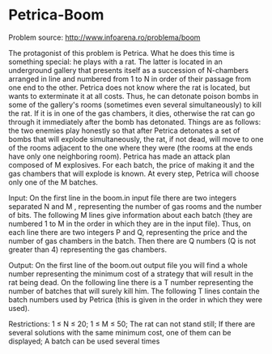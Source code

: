 # Petrica-Boom

Problem source: http://www.infoarena.ro/problema/boom

The protagonist of this problem is Petrica. What he does this time is something special: he plays with a rat. The latter is located in an underground gallery that presents itself as a succession of N-chambers arranged in line and numbered from 1 to N in order of their passage from one end to the other. Petrica does not know where the rat is located, but wants to exterminate it at all costs. Thus, he can detonate poison bombs in some of the gallery's rooms (sometimes even several simultaneously) to kill the rat. If it is in one of the gas chambers, it dies, otherwise the rat can go through it immediately after the bomb has detonated. Things are as follows: the two enemies play honestly so that after Petrica detonates a set of bombs that will explode simultaneously, the rat, if not dead, will move to one of the rooms adjacent to the one where they were (the rooms at the ends have only one neighboring room). Petrica has made an attack plan composed of M explosives. For each batch, the price of making it and the gas chambers that will explode is known. At every step, Petrica will choose only one of the M batches.

Input: On the first line in the boom.in input file there are two integers separated N and M , representing the number of gas rooms and the number of bits. The following M lines give information about each batch (they are numbered 1 to M in the order in which they are in the input file). Thus, on each line there are two integers P and Q, representing the price and the number of gas chambers in the batch. Then there are Q numbers (Q is not greater than 4) representing the gas chambers.

Output: On the first line of the boom.out output file you will find a whole number representing the minimum cost of a strategy that will result in the rat being dead. On the following line there is a T number representing the number of batches that will surely kill him. The following T lines contain the batch numbers used by Petrica (this is given in the order in which they were used).

Restrictions: 
1 ≤ N ≤ 20;
1 ≤ M ≤ 50;
The rat can not stand still;
If there are several solutions with the same minimum cost, one of them can be displayed;
A batch can be used several times
